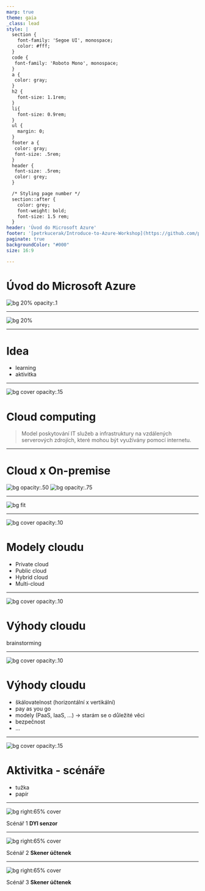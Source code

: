 ```yaml
---
marp: true
theme: gaia
_class: lead
style: |
  section {
    font-family: 'Segoe UI', monospace;
    color: #fff;
  }
  code {
   font-family: 'Roboto Mono', monospace;
  }
  a {
   color: gray;
  }
  h2 {
    font-size: 1.1rem;
  }
  li{
    font-size: 0.9rem;
  }
  ul {
    margin: 0;
  }
  footer a {
   color: gray;
   font-size: .5rem;
  }
  header {
   font-size: .5rem;
   color: grey;
  }

  /* Styling page number */
  section::after {
    color: grey;
    font-weight: bold;
    font-size: 1.5 rem;
  }
header: 'Úvod do Microsoft Azure'
footer: '[petrkucerak/Introduce-to-Azure-Workshop](https://github.com/petrkucerak/Introduce-to-Azure-Workshop)'
paginate: true
backgroundColor: "#000"
size: 16:9

---
```


<!--
header: ''
footer: ''
paginate: false
-->

# Úvod do Microsoft Azure

![bg 20% opacity:.1](../assets/azure.png)

<!-- Image source: https://swimburger.net/media/ppnn3pcl/azure.png -->

---

![bg 20%](../assets/azure.png)

---

<!--
header: 'Úvod do Microsoft Azure'
footer: '[petrkucerak/Introduce-to-Azure-Workshop](https://github.com/petrkucerak/Introduce-to-Azure-Workshop)'
paginate: true
-->

# Idea

- learning
- aktivitka

---

![bg cover opacity:.15](../assets/dark_computers.png)

# Cloud computing

> Model poskytování IT služeb a infrastruktury na vzdálených serverových zdrojích, které mohou být využívány pomocí internetu.


<!--

# Odpoved od chat GPT

Cloud Computing je model poskytování IT služeb a infrastruktury na vzdálených serverových zdrojích, které mohou být využívány pomocí internetu. Tyto služby zahrnují úložiště dat, aplikace, infrastrukturu a služby založené na časovém pronájmu, a mohou být nabízeny jako publikové, soukromé nebo hybridní cloud. Cílem tohoto modelu je umožnit uživatelům přistupovat k IT zdrojům bez nutnosti investovat do vlastní infrastruktury. 

# Cloud computing

- poskytování virtual machines, storage, databases, and networking
- krom tradicnich napr. ale i sber sluzby pro IoT, Machine Learning ci AI


-->
---


# Cloud x On-premise

![bg opacity:.50](../assets/dark_clouds.png)
![bg opacity:.75](../assets/dark_computers.png)

<!-- 
- neni zcela presne (pod cloudem se skryva vice modelu)
- ale obecne se jedna o extremmy, pojdme si je spolecne pojmenovat
 -->


---
<!-- 
header: ''
footer: ''
paginate: false
backgroundColor: #fff
 -->

![bg fit](../assets/shared-responsibility-b3829bfe.svg)

<!-- 

# Scenare poskytovani Cloud sluzeb

- pojdme zacit od konce s vysvetlenim jednotlivych bodu (zodpovednosti)

- zkuste vymyslet ke kazdemu pointu jeden priklad MSFT sluzby

SaaS (Software as a Service)
- Office
- GitHub

PaaS (Platform as a Service)
- Power Apps
- Azure Web App

IaaS (Infrastrucutre as a Service)
- Azure, napr. VM

On-prem

 -->

---

<!-- 
header: 'Úvod do Microsoft Azure'
footer: '[petrkucerak/Introduce-to-Azure-Workshop](https://github.com/petrkucerak/Introduce-to-Azure-Workshop)'
paginate: true
backgroundColor: #000

-->

![bg cover opacity:.10](../assets/dark_clouds.png)

# Modely cloudu

- Private cloud
- Public cloud
- Hybrid cloud
- Multi-cloud



<!-- 
- Verejny cloud - je poskytovany treti stranou, je dostupny pro vsechny v internetu
- Soukromy - je poskytovany vami, je privatni siti... Muze byt provozovan ve vasem datacentru, ci datacentru treti strany... Stoji vice penez, jste zodpovedni za veskerou udrzbu, bezpecnost atd.
- Hybrid cloud umožňuje kombinaci a největší flexibilitu
- Multi-cloud: Vice provideru cloudu (napr. goverment)

K sprave muze pomoci prave Azure Arc, nastroj od Azure

 -->
---

![bg cover opacity:.10](../assets/dark_clouds.png)

# Výhody cloudu

brainstorming

---

![bg cover opacity:.10](../assets/dark_clouds.png)

# Výhody cloudu

- škálovatelnost (horizontální x vertikální)
- pay as you go
- modely (PaaS, IaaS, ...) -> starám se o důležité věci
- bezpečnost
- ...

<!-- 
- nevýhody cloudu
  - myslím, že je dobré také se zamyslet nad touto otázkou
  - z mé zkušensoti to je pouze cena, v určité situaci
 -->
---

<!--
header: 'Úvod do Microsoft Azure | aktivitka'
footer: '[petrkucerak/Introduce-to-Azure-Workshop](https://github.com/petrkucerak/Introduce-to-Azure-Workshop)'
paginate: true
-->

![bg cover opacity:.15](../assets/activity.png)

# Aktivitka - scénáře

- tužka
- papír

<!-- 
# Jedná se o cloud computing a o jaký model SaaS, IaaS, PaaS

Vezměte si tužku a papír. Projedeme si několik scénářů a zajímá udělejte si poznámku u toho bodu, o kterém si myslíte, že se jedná o cloud computing a u jaké části a jaký model je aplikován?

-->

---

![bg right:65% cover](../assets/DIY_sensor.png)

Scénář 1
**DYI senzor**

<!-- 

# Case 1 - DIY sensor

Jste domácí bastlíř. Stavíte si chytrou domácnost. Máte po domu nataháno několik senzorů. Ty sbírají a odesálají je pomocí Wifi do agregátoru, kterým je ve vašem případě server, který běží u vás doma na Raspberry PI. Server máte připojený do domácí lokální sítě a běží vám na něm několik služeb. Jednou z nich je i model AI, který vám pomáhá predikovat spotřebu energie v závislosti na historickém vývoji a současným ekonomickým a hospodářským trendům.

-->

---

![bg right:65% cover](../assets/receiept.png)

Scénář 2
**Skener účtenek**

<!-- 

# Case 2 - skener účtenek

Studujete na vysoké škole. Pravidelně chodíte nakupovat do několika obchodních domů. Odnášite si papírové účtenky. Společně se spolubydlícími ze studentského bytu používáte aplikaci, která vám rozdělí výdaje. Nebaví vás ale neustále přepisovat, obash účtenky. Umíte programovat, tak si vyvynete vlastní webovou aplikaci, která funguje tak, že naskenuje obrázek, odešle ho do služby od Azure na rekonigici textu z účetnky. Služba vrátí strojový text popisující obash. Webová apliakce ho následně překonvertuje do formátu čitelného pro aplikci na záznam dluhů a apliakci spustí rovnou s předvyplněnými daty.

-->

---

![bg right:65% cover](../assets/receiept.png)

Scénář 3
**Skener účtenek**

<!-- 

# Case 2 - skener účtenek

Studujete na vysoké škole. Pravidelně chodíte nakupovat do několika obchodních domů. Odnášite si papírové účtenky. Společně se spolubydlícími ze studentského bytu používáte aplikaci, která vám rozdělí výdaje. Nebaví vás ale neustále přepisovat, obash účtenky. Umíte programovat, tak si vyvynete vlastní webovou aplikaci, která funguje tak, že naskenuje obrázek, odešle ho do služby od Azure na rekonigici textu z účetnky. Služba vrátí strojový text popisující obash. Webová apliakce ho následně překonvertuje do formátu čitelného pro aplikci na záznam dluhů a apliakci spustí rovnou s předvyplněnými daty.

-->